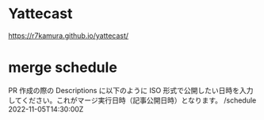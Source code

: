 # Yattecast

https://r7kamura.github.io/yattecast/

# merge schedule
PR 作成の際の Descriptions に以下のように ISO 形式で公開したい日時を入力してください。これがマージ実行日時（記事公開日時）となります。
/schedule 2022-11-05T14:30:00Z
